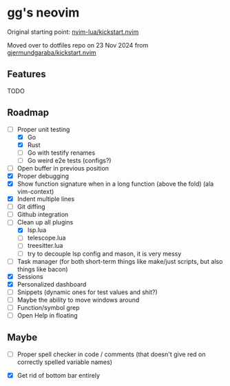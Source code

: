 # gg's neovim

Original starting point: [nvim-lua/kickstart.nvim](https://github.com/nvim-lua/kickstart.nvim)

Moved over to dotfiles repo on 23 Nov 2024 from [gjermundgaraba/kickstart.nvim](https://github.com/gjermundgaraba/kickstart.nvim)

## Features

TODO

## Roadmap

- [ ] Proper unit testing
  - [x] Go
  - [x] Rust
  - [ ] Go with testify renames
  - [ ] Go weird e2e tests (configs?)
- [ ] Open buffer in previous position
- [x] Proper debugging
- [x] Show function signature when in a long function (above the fold) (ala vim-context)
- [x] Indent multiple lines
- [ ] Git diffing 
- [ ] Github integration
- [ ] Clean up all plugins
  - [x] lsp.lua
  - [ ] telescope.lua
  - [ ] treesitter.lua
  - [ ] try to decouple lsp config and mason, it is very messy
- [ ] Task manager (for both short-term things like make/just scripts, but also things like bacon)
- [x] Sessions
- [x] Personalized dashboard
- [ ] Snippets (dynamic ones for test values and shit?)
- [ ] Maybe the ability to move windows around
- [ ] Function/symbol grep
- [ ] Open Help in floating

## Maybe

- [ ] Proper spell checker in code / comments (that doesn't give red on correctly spelled variable names)
- [x] Get rid of bottom bar entirely


